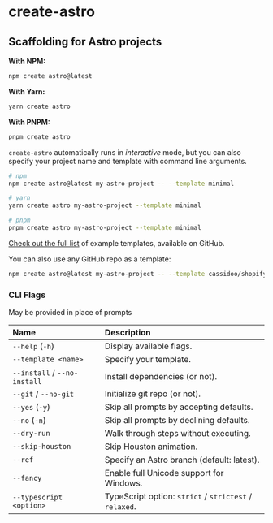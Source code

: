 # create-astro

## Scaffolding for Astro projects

**With NPM:**

```bash
npm create astro@latest
```

**With Yarn:**

```bash
yarn create astro
```

**With PNPM:**

```bash
pnpm create astro
```

`create-astro` automatically runs in _interactive_ mode, but you can also specify your project name and template with command line arguments.

```bash
# npm
npm create astro@latest my-astro-project -- --template minimal

# yarn
yarn create astro my-astro-project --template minimal

# pnpm
pnpm create astro my-astro-project --template minimal
```

[Check out the full list][examples] of example templates, available on GitHub.

You can also use any GitHub repo as a template:

```bash
npm create astro@latest my-astro-project -- --template cassidoo/shopify-react-astro
```

### CLI Flags

May be provided in place of prompts

| Name                         | Description                                                |
| :--------------------------- | :--------------------------------------------------------- |
| `--help`  (`-h`)             | Display available flags.                                   |
| `--template <name>`          | Specify your template.                                     |
| `--install` / `--no-install` | Install dependencies (or not).                             |
| `--git` / `--no-git`         | Initialize git repo (or not).                              |
| `--yes`  (`-y`)              | Skip all prompts by accepting defaults.                    |
| `--no`  (`-n`)               | Skip all prompts by declining defaults.                    |
| `--dry-run`                  | Walk through steps without executing.                      |
| `--skip-houston`             | Skip Houston animation.                                    |
| `--ref`                      | Specify an Astro branch (default: latest).                 |
| `--fancy`                    | Enable full Unicode support for Windows.                   |
| `--typescript <option>`      | TypeScript option: `strict` / `strictest` / `relaxed`.     |

[examples]: https://github.com/withastro/astro/tree/main/examples
[typescript]: https://github.com/withastro/astro/tree/main/packages/astro/tsconfigs
